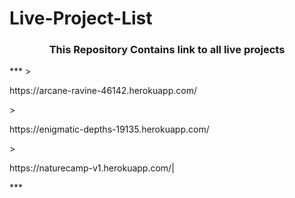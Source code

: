 # Live-Project-List
>
<h3 align="center"><strong>This Repository Contains link to all live projects</strong></h3>
***
><p>https://arcane-ravine-46142.herokuapp.com/</p>
><p>https://enigmatic-depths-19135.herokuapp.com/</p>
><p>https://naturecamp-v1.herokuapp.com/|</p>
***
